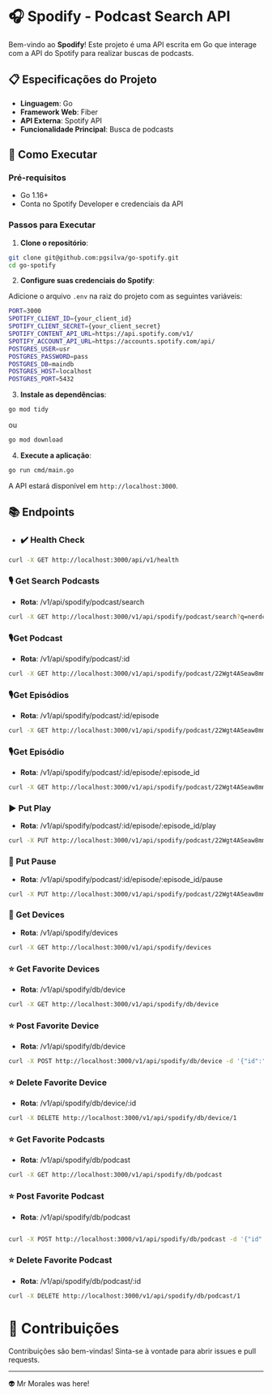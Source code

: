 # 🎧 Spodify - Podcast Search API

Bem-vindo ao **Spodify**! Este projeto é uma API escrita em Go que interage com a API do Spotify para realizar buscas de podcasts.

## 📋 Especificações do Projeto

- **Linguagem**: Go
- **Framework Web**: Fiber
- **API Externa**: Spotify API
- **Funcionalidade Principal**: Busca de podcasts

## 🚀 Como Executar

### Pré-requisitos

- Go 1.16+
- Conta no Spotify Developer e credenciais da API

### Passos para Executar

1. **Clone o repositório**:

```sh
git clone git@github.com:pgsilva/go-spotify.git
cd go-spotify
``` 

2. **Configure suas credenciais do Spotify**:

Adicione o arquivo `.env` na raiz do projeto com as seguintes variáveis:

```sh
PORT=3000
SPOTIFY_CLIENT_ID={your_client_id}
SPOTIFY_CLIENT_SECRET={your_client_secret}
SPOTIFY_CONTENT_API_URL=https://api.spotify.com/v1/
SPOTIFY_ACCOUNT_API_URL=https://accounts.spotify.com/api/
POSTGRES_USER=usr
POSTGRES_PASSWORD=pass
POSTGRES_DB=maindb
POSTGRES_HOST=localhost
POSTGRES_PORT=5432
````

3. **Instale as dependências**:

```sh
go mod tidy
```

ou

```sh
go mod download
```

4. **Execute a aplicação**:

```sh
go run cmd/main.go
```

A API estará disponível em `http://localhost:3000`.

## 📚 Endpoints

- ###  ✔️ Health Check

```sh
curl -X GET http://localhost:3000/api/v1/health
```


### 🎙️ Get Search Podcasts

- **Rota**: /v1/api/spodify/podcast/search

    
```sh
curl -X GET http://localhost:3000/v1/api/spodify/podcast/search?q=nerdcast
```

### 🎙️Get Podcast

- **Rota**: /v1/api/spodify/podcast/:id



```sh
curl -X GET http://localhost:3000/v1/api/spodify/podcast/22Wgt4ASeaw8mmoqAWNUn1
```

### 🎙️Get Episódios

- **Rota**: /v1/api/spodify/podcast/:id/episode 


```sh
curl -X GET http://localhost:3000/v1/api/spodify/podcast/22Wgt4ASeaw8mmoqAWNUn1/episode
```

### 🎙️Get Episódio 

- **Rota**: /v1/api/spodify/podcast/:id/episode/:episode_id
    
```sh
curl -X GET http://localhost:3000/v1/api/spodify/podcast/22Wgt4ASeaw8mmoqAWNUn1/episode/0k6Z2J0J4BjK2Q3CJ4n8kP
```

### ▶️ Put Play

- **Rota**: /v1/api/spodify/podcast/:id/episode/:episode_id/play


```sh
curl -X PUT http://localhost:3000/v1/api/spodify/podcast/22Wgt4ASeaw8mmoqAWNUn1/episode/0k6Z2J0J4BjK2Q3CJ4n8kP/play
```

### 🛑 Put Pause

- **Rota**: /v1/api/spodify/podcast/:id/episode/:episode_id/pause

```sh
curl -X PUT http://localhost:3000/v1/api/spodify/podcast/22Wgt4ASeaw8mmoqAWNUn1/episode/0k6Z2J0J4BjK2Q3CJ4n8kP/pause
```

### 📱 Get Devices

- **Rota**: /v1/api/spodify/devices

```sh
curl -X GET http://localhost:3000/v1/api/spodify/devices
```

### ⭐ Get Favorite Devices

- **Rota**: /v1/api/spodify/db/device

```sh
curl -X GET http://localhost:3000/v1/api/spodify/db/device
```

### ⭐ Post Favorite Device

- **Rota**: /v1/api/spodify/db/device

```sh
curl -X POST http://localhost:3000/v1/api/spodify/db/device -d '{"id":"1","name":"device1", "type":"type1"}'
```

### ⭐ Delete Favorite Device

- **Rota**: /v1/api/spodify/db/device/:id

```sh
curl -X DELETE http://localhost:3000/v1/api/spodify/db/device/1
```

### ⭐ Get Favorite Podcasts

- **Rota**: /v1/api/spodify/db/podcast

```sh
curl -X GET http://localhost:3000/v1/api/spodify/db/podcast
```

### ⭐ Post Favorite Podcast

- **Rota**: /v1/api/spodify/db/podcast

```sh

curl -X POST http://localhost:3000/v1/api/spodify/db/podcast -d '{"id":"1","name":"podcast1", "type":"type1", "uri":"uri1", "poster":"poster1"}'
```

### ⭐ Delete Favorite Podcast

- **Rota**: /v1/api/spodify/db/podcast/:id

```sh
curl -X DELETE http://localhost:3000/v1/api/spodify/db/podcast/1
```



# 🤝 Contribuições
Contribuições são bem-vindas! Sinta-se à vontade para abrir issues e pull requests.

---

👽 Mr Morales was here!

